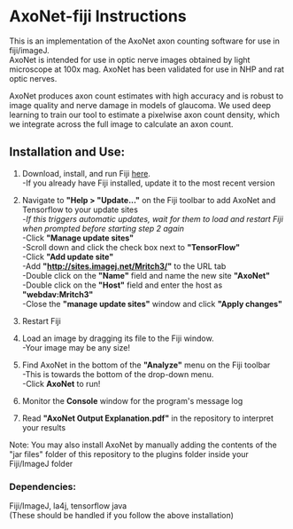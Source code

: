 # AxoNet-fiji Instructions
This is an implementation of the AxoNet axon counting software for use in fiji/imageJ.  
AxoNet is intended for use in optic nerve images obtained by light microscope at 100x mag. AxoNet has been validated for use in NHP and rat optic nerves.

AxoNet produces axon count estimates with high accuracy and is robust to image quality and nerve damage in models of glaucoma. We used deep learning to train our tool to estimate a pixelwise axon count density, which we integrate across the full image to calculate an axon count.


## Installation and Use:  

1. Download, install, and run Fiji [here](https://fiji.sc/).    
	-If you already have Fiji installed, update it to the most recent version  
	  
2. Navigate to **"Help > "Update..."** on the Fiji toolbar to add AxoNet and Tensorflow to your update sites   
	-*If this triggers automatic updates, wait for them to load and restart Fiji when prompted _before starting step 2 again_*  
	-Click **"Manage update sites"**  
	-Scroll down and click the check box next to **"TensorFlow"**   
	-Click **"Add update site"**  
		-Add **"http://sites.imagej.net/Mritch3/"** to the URL tab  
		-Double click on the **"Name"** field and name the new site **"AxoNet"**  
		-Double click on the **"Host"** field and enter the host as **"webdav:Mritch3"**  
	-Close the **"manage update sites"** window and click **"Apply changes"**    
	
3. Restart Fiji  

4. Load an image by dragging its file to the Fiji window.  
	-Your image may be any size!  
	
5. Find AxoNet in the bottom of the **"Analyze"** menu on the Fiji toolbar  
	-This is towards the bottom of the drop-down menu.    
 	-Click **AxoNet** to run!  
	
6. Monitor the **Console** window for the program's message log  
  
7. Read **"AxoNet Output Explanation.pdf"** in the repository to interpret your results  
  
Note: You may also install AxoNet by manually adding the contents of the "jar files" folder of this repository to the plugins folder inside your Fiji/ImageJ folder


### Dependencies:  
Fiji/ImageJ, la4j, tensorflow java  
(These should be handled if you follow the above installation)
